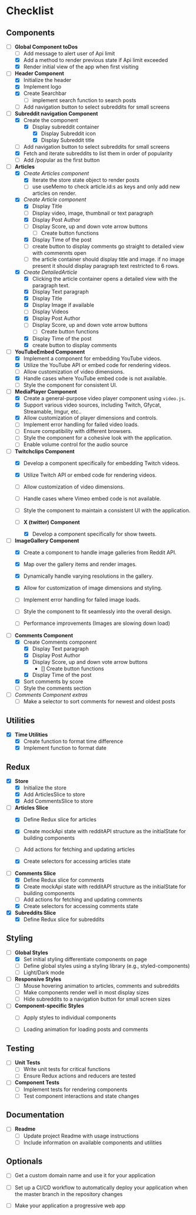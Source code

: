 # Checklist

## Components

- [ ] **Global Component toDos**
  - [ ] Add message to alert user of Api limit 
  - [x] Add a method to render previous state if Api limit exceeded
  - [x] Render initial view of the app when first visiting

- [ ] **Header Component**
  - [x] Initialize the header
  - [x] Implement logo
  - [x] Create Searchbar
    - [ ] implement search function to search posts 
  - [ ] Add navigation button to select subreddits for small screens 

- [ ] **Subreddit navigation Component**
  - [x] Create the component
    - [x] Display subreddit container
      - [x] Display Subreddit icon
      - [x] Display Subreddit title
  - [ ] Add navigation button to select subreddits for small screens
  - [x] Fetch and iterate subreddits to list them in order of popularity
  - [ ] Add /popular as the first button

- [ ] **Articles**
  - [x] *Create Articles component*
    - [x] Iterate the store state object to render posts
    - [ ] use useMemo to check article.id:s as keys and only add new articles on render. 
  - [x] *Create Article component*
    - [x] Display Title
    - [ ] Display video, image, thumbnail or text paragraph
    - [x] Display Post Author
    - [ ] Display Score, up and down vote arrow buttons
      - [ ] Create button functions
    - [x] Display Time of the post
    - [ ] create button to display comments go straight to detailed view with commennts open
    - [ ] the article container should display title and image. if no image present it should display
        paragraph text restricted to 6 rows.
  - [x] *Create DetailedArticle*
    - [x] Clicking the article container opens a detailed view with the paragraph text.
    - [x] Display Text paragraph
    - [x] Display Title
    - [x] Display Image if available
    - [ ] Display Videos
    - [x] Display Post Author
    - [ ] Display Score, up and down vote arrow buttons
      - [ ] Create button functions
    - [x] Display Time of the post
    - [x] create button to display comments
  
- [ ] **YouTubeEmbed Component**
  - [x] Implement a component for embedding YouTube videos.
  - [x] Utilize the YouTube API or embed code for rendering videos.
  - [ ] Allow customization of video dimensions.
  - [x] Handle cases where YouTube embed code is not available.
  - [ ] Style the component for consistent UI.

- [ ] **MediaPlayer Component**
  - [x] Create a general-purpose video player component using `video.js`.
  - [x] Support various video sources, including Twitch, Gfycat, Streamable, Imgur, etc..
  - [x] Allow customization of player dimensions and controls.
  - [ ] Implement error handling for failed video loads.
  - [ ] Ensure compatibility with different browsers.
  - [ ] Style the component for a cohesive look with the application.
  - [ ] Enable volume control for the audio source

- [ ] **Twitchclips Component**
  - [x] Develop a component specifically for embedding Twitch videos.
  - [x] Utilize Twitch API or embed code for rendering videos.
  - [ ] Allow customization of video dimensions.
  - [ ] Handle cases where Vimeo embed code is not available.
  - [ ] Style the component to maintain a consistent UI with the application.

  - [ ] **X (twitter) Component**
    - [x] Develop a component specifically for show tweets.

- [ ] **ImageGallery Component**
  - [x] Create a component to handle image galleries from Reddit API.
  - [x] Map over the gallery items and render images.
  - [x] Dynamically handle varying resolutions in the gallery.
  - [x] Allow for customization of image dimensions and styling.
  - [ ] Implement error handling for failed image loads.
  - [ ] Style the component to fit seamlessly into the overall design.
  - [ ] Performance improvements (Images are slowing down load)


- [ ] **Comments Component**
  - [x] Create Comments component
    - [x] Display Text paragraph
    - [x] Display Post Author
    - [x] Display Score, up and down vote arrow buttons
        - [] Create button functions
    - [x] Display Time of the post
  - [x] Sort comments by score  
  - [ ] Style the comments section
- [ ] *Comments Component extras*
  - [ ] Make a selector to sort comments for newest and oldest posts

## Utilities

- [x] **Time Utilities**
  - [x] Create function to format time difference
  - [x] Implement function to format date

## Redux
- [x] **Store**
  - [x] Initialize the store
  - [x] Add ArticlesSlice to store
  - [x] Add CommentsSlice to store

- [ ] **Articles Slice**
  - [x] Define Redux slice for articles
  - [x] Create mockApi state with redditAPI structure as the initialState for building components
  - [ ] Add actions for fetching and updating articles
  - [x] Create selectors for accessing articles state


- [ ] **Comments Slice**
  - [x] Define Redux slice for comments
  - [x] Create mockApi state with redditAPI structure as the initialState for building components
  - [ ] Add actions for fetching and updating comments
  - [x] Create selectors for accessing comments state

- [x] **Subreddits Slice**
  - [x] Define Redux slice for subreddits

## Styling

- [ ] **Global Styles**
  - [x] Set initial styling differentiate components on page
  - [ ] Define global styles using a styling library (e.g., styled-components)
  - [ ] Light/Dark mode
- [ ] **Responsive Styles**
  - [ ] Mouse hovering animation to articles, comments and subreddits
  - [ ] Make components render well in most display sizes
  - [ ] Hide subreddits to a navigation button for small screen sizes
- [ ] **Component-specific Styles**
  - [ ] Apply styles to individual components
  - [ ] Loading animation for loading posts and comments



## Testing

- [ ] **Unit Tests**
  - [ ] Write unit tests for critical functions
  - [ ] Ensure Redux actions and reducers are tested

- [ ] **Component Tests**
  - [ ] Implement tests for rendering components
  - [ ] Test component interactions and state changes

## Documentation

- [ ] **Readme**
  - [ ] Update project Readme with usage instructions
  - [ ] Include information on available components and utilities

## Optionals
- [ ] Get a custom domain name and use it for your application

- [ ] Set up a CI/CD workflow to automatically deploy your application when the master branch in the repository changes

- [ ] Make your application a progressive web app